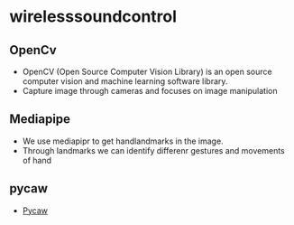 # wirelesssoundcontrol
## OpenCv
* OpenCV (Open Source Computer Vision Library) is an open source computer vision and machine learning software library. 
* Capture image through cameras and focuses on image manipulation
## Mediapipe
* We use mediapipr to get handlandmarks in the image.
* Through landmarks we can identify differenr gestures and movements of hand
## pycaw
* [Pycaw](https://github.com/AndreMiras/pycaw)
